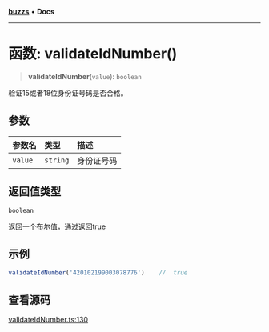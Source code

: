 [**buzzs**](../README.md) • **Docs**

***

# 函数: validateIdNumber()

> **validateIdNumber**(`value`): `boolean`

验证15或者18位身份证号码是否合格。

## 参数

| 参数名 | 类型 | 描述 |
| :------ | :------ | :------ |
| `value` | `string` | 身份证号码 |

## 返回值类型

`boolean`

返回一个布尔值，通过返回true

## 示例

```ts
validateIdNumber('420102199003078776')    //  true
```

## 查看源码

[validateIdNumber.ts:130](https://github.com/Leexiaop/buzz/blob/cc7ebdce95907736175ef75943200be67c26217f/src/validateIdNumber.ts#L130)
